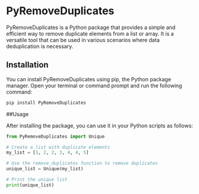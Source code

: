 # PyRemoveDuplicates

PyRemoveDuplicates is a Python package that provides a simple and efficient way to remove duplicate elements from a list or array. It is a versatile tool that can be used in various scenarios where data deduplication is necessary.

## Installation

You can install PyRemoveDuplicates using pip, the Python package manager. Open your terminal or command prompt and run the following command:

```bash
pip install PyRemoveDuplicates
```
##Usage

After installing the package, you can use it in your Python scripts as follows:

```Python
from PyRemoveDuplicates import Unique

# Create a list with duplicate elements
my_list = [1, 2, 2, 3, 4, 4, 5]

# Use the remove_duplicates function to remove duplicates
unique_list = Unique(my_list)

# Print the unique list
print(unique_list)
```